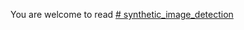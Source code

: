 You are welcome to read [# synthetic_image_detection](https://docs.google.com/presentation/d/1g4Q7VVErHXXmpmBvM7yU4GDgupHWbhaZbhawG0qtD1U/edit#slide=id.p27)
